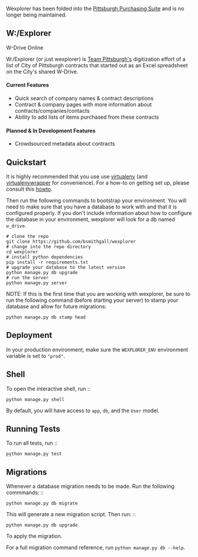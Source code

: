 Wexplorer has been folded into the [Pittsburgh Purchasing Suite](https://github.com/codeforamerica/pittsburgh-purchasing-suite) and is no longer being maintained.

W:/Explorer
---

W-Drive Online

W:/Explorer (or just wexplorer) is [Team Pittsburgh's](http://www.codeforamerica.org/governments/pittsburgh/) digitization effort of a list of City of Pittsburgh contracts that started out as an Excel spreadsheet on the City's shared W-Drive.

#### Current Features
+ Quick search of company names & contract descriptions
+ Contract & company pages with more information about contracts/companies/contacts
+ Ability to add lists of items purchased from these contracts

#### Planned & In Development Features
+ Crowdsourced metadata about contracts

Quickstart
----------

It is highly recommended that you use use [virtualenv](https://readthedocs.org/projects/virtualenv/) (and [virtualenvwrapper](https://virtualenvwrapper.readthedocs.org/en/latest/) for convenience). For a how-to on getting set up, please consult this [howto](https://github.com/codeforamerica/howto/blob/master/Python-Virtualenv.md).

Then run the following commands to bootstrap your environment. You will need to make sure that you have a database to work with and that it is configured properly. If you don't include information about how to configure the database in your environment, wexplorer will look for a db named `w_drive`.

    # clone the repo
    git clone https://github.com/bsmithgall/wexplorer
    # change into the repo directory
    cd wexplorer
    # install python dependencies
    pip install -r requirements.txt
    # upgrade your database to the latest version
    python manage.py db upgrade
    # run the server
    python manage.py server

NOTE: If this is the first time that you are working with wexplorer, be sure to run the following command (before starting your server) to stamp your database and allow for future migrations:

    python manage.py db stamp head

Deployment
----------

In your production environment, make sure the `WEXPLORER_ENV` environment variable is set to `"prod"`.


Shell
-----

To open the interactive shell, run ::

    python manage.py shell

By default, you will have access to `app`, `db`, and the `User` model.


Running Tests
-------------

To run all tests, run ::

    python manage.py test


Migrations
----------

Whenever a database migration needs to be made. Run the following commmands:
::

    python manage.py db migrate

This will generate a new migration script. Then run:
::

    python manage.py db upgrade

To apply the migration.

For a full migration command reference, run `python manage.py db --help`.
